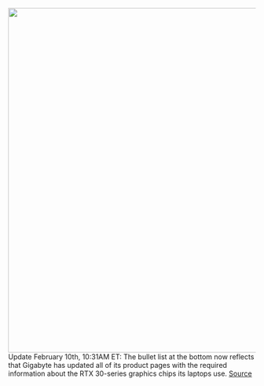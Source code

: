 <img src='https://cdn.vox-cdn.com/thumbor/2_3Jk64OVPXfBaBRLWBAzUq3ZrE=/0x0:2040x1530/1200x800/filters:focal(857x602:1183x928)/cdn.vox-cdn.com/uploads/chorus_image/image/68774776/cfaulkner_210121_4379_0007.0.jpg' width='700px' /><br/>
Update February 10th, 10:31AM ET: The bullet list at the bottom now reflects that Gigabyte has updated all of its product pages with the required information about the RTX 30-series graphics chips its laptops use.
<a href='https://www.theverge.com/2021/2/5/22266921/nvidia-requiring-companies-share-clock-speed-power-gaming-laptop-rtx-30-series-gpu-specs'> Source <a/>